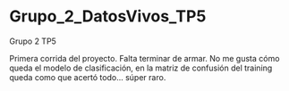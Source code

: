 # Grupo_2_DatosVivos_TP5
Grupo 2 TP5


Primera corrida del proyecto. Falta terminar de armar.
No me gusta cómo queda el modelo de clasificación, en la matriz de confusión del training queda como que acertó todo... súper raro.
